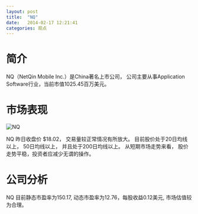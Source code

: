```yaml
---
layout: post
title:  "NQ"
date:   2014-02-17 12:21:41
categories: 观点
---
```


# 简介
NQ（NetQin Mobile Inc.）是China著名上市公司，
公司主要从事Application Software行业，当前市值1025.45百万美元。

# 市场表现

![NQ](http://finviz.com/chart.ashx?t=NQ&ty=c&ta=1&p=d&s=l)

NQ 昨日收盘价 $18.02，
交易量较正常情况有所放大。
目前股价处于20日均线以上，
50日均线以上，
并且处于200日均线以上。
从短期市场走势来看，
股价走势平稳，投资者应减少无谓的操作。

# 公司分析
NQ 目前静态市盈率为150.17, 动态市盈率为12.76，每股收益0.12美元,
市场估值较为合理。
